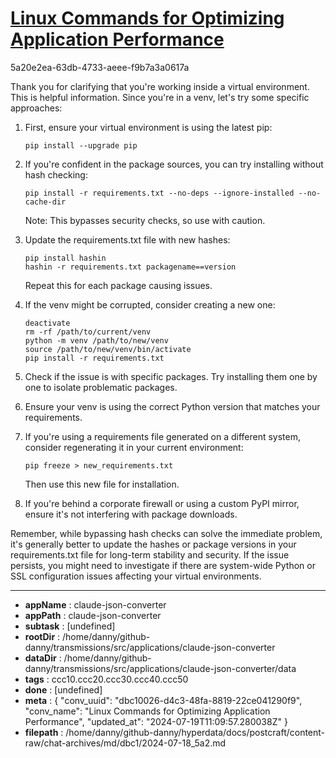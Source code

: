 # [Linux Commands for Optimizing Application Performance](https://claude.ai/chat/dbc10026-d4c3-48fa-8819-22ce041290f9)

5a20e2ea-63db-4733-aeee-f9b7a3a0617a

 Thank you for clarifying that you're working inside a virtual environment. This is helpful information. Since you're in a venv, let's try some specific approaches:

1. First, ensure your virtual environment is using the latest pip:
   ```
   pip install --upgrade pip
   ```

2. If you're confident in the package sources, you can try installing without hash checking:
   ```
   pip install -r requirements.txt --no-deps --ignore-installed --no-cache-dir
   ```
   Note: This bypasses security checks, so use with caution.

3. Update the requirements.txt file with new hashes:
   ```
   pip install hashin
   hashin -r requirements.txt packagename==version
   ```
   Repeat this for each package causing issues.

4. If the venv might be corrupted, consider creating a new one:
   ```
   deactivate
   rm -rf /path/to/current/venv
   python -m venv /path/to/new/venv
   source /path/to/new/venv/bin/activate
   pip install -r requirements.txt
   ```

5. Check if the issue is with specific packages. Try installing them one by one to isolate problematic packages.

6. Ensure your venv is using the correct Python version that matches your requirements.

7. If you're using a requirements file generated on a different system, consider regenerating it in your current environment:
   ```
   pip freeze > new_requirements.txt
   ```
   Then use this new file for installation.

8. If you're behind a corporate firewall or using a custom PyPI mirror, ensure it's not interfering with package downloads.

Remember, while bypassing hash checks can solve the immediate problem, it's generally better to update the hashes or package versions in your requirements.txt file for long-term stability and security. If the issue persists, you might need to investigate if there are system-wide Python or SSL configuration issues affecting your virtual environments.

---

* **appName** : claude-json-converter
* **appPath** : claude-json-converter
* **subtask** : [undefined]
* **rootDir** : /home/danny/github-danny/transmissions/src/applications/claude-json-converter
* **dataDir** : /home/danny/github-danny/transmissions/src/applications/claude-json-converter/data
* **tags** : ccc10.ccc20.ccc30.ccc40.ccc50
* **done** : [undefined]
* **meta** : {
  "conv_uuid": "dbc10026-d4c3-48fa-8819-22ce041290f9",
  "conv_name": "Linux Commands for Optimizing Application Performance",
  "updated_at": "2024-07-19T11:09:57.280038Z"
}
* **filepath** : /home/danny/github-danny/hyperdata/docs/postcraft/content-raw/chat-archives/md/dbc1/2024-07-18_5a2.md